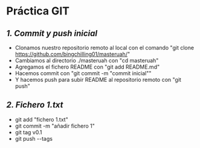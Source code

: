 # Práctica GIT
## _1. Commit y push inicial_
- Clonamos nuestro repositorio remoto al local con el comando "git clone https://github.com/bingchilling01/masteruah/"
- Cambiamos al directorio ./masteruah con "cd masteruah"
- Agregamos el fichero README con "git add README.md" 
- Hacemos commit con "git commit -m "commit inicial""
- Y hacemos push para subir README al repositorio remoto con "git push"
## _2. Fichero 1.txt_
- git add "fichero 1.txt" 
- git commit -m "añadir fichero 1" 
- git tag v0.1 
- git push --tags
